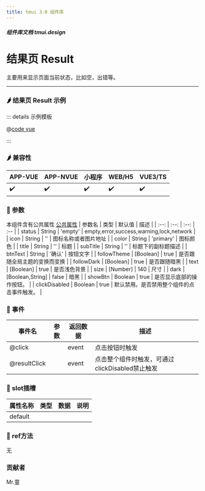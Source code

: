 ```yaml
---
title: tmui 3.0 组件库
---
```


<dirtoc></dirtoc>

##### 组件库文档 tmui.design

# 结果页 Result
主要用来显示页面当前状态，比如空，出错等。

---

### :hot_pepper: 结果页 Result 示例

<webview url="https://tmui.design/h5/#/pages/showdata/result"></webview>

::: details 示例模板

@[code vue](pages/showdata/result.nvue)

:::

### :hot_pepper: 兼容性

| APP-VUE | APP-NVUE | 小程序 | WEB/H5 | VUE3/TS |
| --- | --- | --- | --- | --- |
| :heavy_check_mark: | :heavy_check_mark: | :heavy_check_mark: | :heavy_check_mark: | :heavy_check_mark: |

### :seedling: 参数
本组件含有公共属性 [公共属性](/doc/spec/组件公共样式.md)
| 参数名 | 类型 | 默认值 | 描述 |
| :--: | :--: | :--: | :-- |
| status | String | 'empty' | empty,error,success,warning,lock,network |
| icon | String | '' | 图标名称或者图片地址 |
| color | String | 'primary' | 图标颜色 |
| title | String | '' | 标题 |
| subTitle | String | '' | 标题下的副标题描述 |
| btnText | String | '确认' | 按钮文字 |
| followTheme | [Boolean] | true | 是否跟随全局主题的变换而变换 |
| followDark | [Boolean] | true | 是否跟随暗黑 |
| text | [Boolean] | true | 是否浅色背景 |
| size | [Number] | 140 | 尺寸 |
| dark | [Boolean,String] | false | 暗黑 |
| showBtn | Boolean | true | 是否显示底部的操作按钮。 |
| clickDisabled | Boolean | true | 默认禁用。是否禁用整个组件的点击事件触发。 |

### :rose: 事件
| 事件名 | 参数 | 返回数据 | 描述 |
| --- | --- | --- | --- |
| @click |  | event | 点击按钮时触发 |
| @resultClick |  | event | 点击整个组件时触发，可通过clickDisabled禁止触发 |


### :corn: slot插槽
| 属性名称 | 类型 | 数据 | 说明 |
| --- | --- | --- | --- |
| default |  |  |  |

### :green_salad: ref方法
无

### 贡献者
Mr.童
